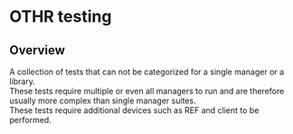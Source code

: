 # OTHR testing

## Overview

A collection of tests that can not be categorized for a single manager or a
library.\
These tests require multiple or even all managers to run and are therefore
usually more complex than single manager suites.\
These tests require additional devices such as REF and client to be performed.
